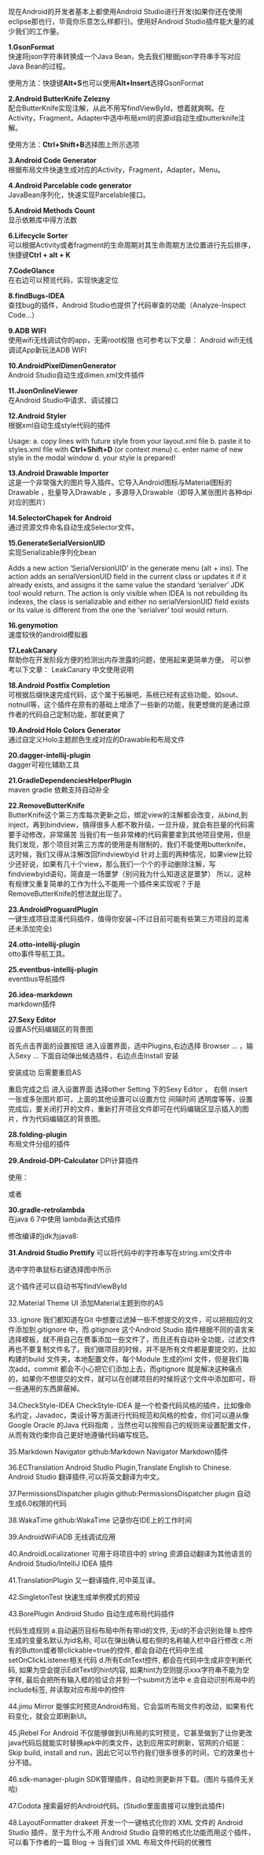 
现在Android的开发者基本上都使用Android Studio进行开发(如果你还在使用eclipse那也行，毕竟你乐意怎么样都行)。使用好Android Studio插件能大量的减少我们的工作量。

**1.GsonFormat**    
快速将json字符串转换成一个Java Bean，免去我们根据json字符串手写对应Java Bean的过程。

使用方法：快捷键**Alt+S**也可以使用**Alt+Insert**选择GsonFormat


**2.Android ButterKnife Zelezny**     
配合ButterKnife实现注解，从此不用写findViewById，想着就爽啊。在Activity，Fragment，Adapter中选中布局xml的资源id自动生成butterknife注解。

使用方法：**Ctrl+Shift+B**选择图上所示选项


**3.Android Code Generator**   
根据布局文件快速生成对应的Activity，Fragment，Adapter，Menu。


**4.Android Parcelable code generator**     
JavaBean序列化，快速实现Parcelable接口。


**5.Android Methods Count**       
显示依赖库中得方法数


**6.Lifecycle Sorter**       
可以根据Activity或者fragment的生命周期对其生命周期方法位置进行先后排序，快捷键**Ctrl + alt + K**   


**7.CodeGlance**        
在右边可以预览代码，实现快速定位


**8.findBugs-IDEA**   
查找bug的插件，Android Studio也提供了代码审查的功能（Analyze-Inspect Code…）


**9.ADB WIFI**        
使用wifi无线调试你的app，无需root权限
也可参考以下文章：
Android wifi无线调试App新玩法ADB WIFI


**10.AndroidPixelDimenGenerator**       
Android Studio自动生成dimen.xml文件插件


**11.JsonOnlineViewer**     
在Android Studio中请求、调试接口


**12.Android Styler**           
根据xml自动生成style代码的插件

Usage:
a. copy lines with future style from your layout.xml file
b. paste it to styles.xml file with **Ctrl+Shift+D** (or context menu)
c. enter name of new style in the modal window
d. your style is prepared!


**13.Android Drawable Importer**      
这是一个非常强大的图片导入插件。它导入Android图标与Material图标的Drawable ，批量导入Drawable ，多源导入Drawable（即导入某张图片各种dpi对应的图片）


**14.SelectorChapek for Android**      
通过资源文件命名自动生成Selector文件。


**15.GenerateSerialVersionUID**  
实现Serializable序列化bean

Adds a new action ‘SerialVersionUID’ in the generate menu (alt + ins). The action adds an serialVersionUID field in the current class or updates it if it already exists, and assigns it the same value the standard ‘serialver’ JDK tool would return. The action is only visible when IDEA is not rebuilding its indexes, the class is serializable and either no serialVersionUID field exists or its value is different from the one the ‘serialver’ tool would return.


**16.genymotion**          
速度较快的android模拟器


**17.LeakCanary**           
帮助你在开发阶段方便的检测出内存泄露的问题，使用起来更简单方便。
可以参考以下文章：
LeakCanary 中文使用说明


**18.Android Postfix Completion**       
可根据后缀快速完成代码，这个属于拓展吧，系统已经有这些功能，如sout、notnull等，这个插件在原有的基础上增添了一些新的功能，我更想做的是通过原作者的代码自己定制功能，那就更爽了


**19.Android Holo Colors Generator**           
通过自定义Holo主题颜色生成对应的Drawable和布局文件


**20.dagger-intellij-plugin**            
dagger可视化辅助工具


**21.GradleDependenciesHelperPlugin**            
maven gradle 依赖支持自动补全


**22.RemoveButterKnife**           
ButterKnife这个第三方库每次更新之后，绑定view的注解都会改变，从bind,到inject，再到bindview，搞得很多人都不敢升级，一旦升级，就会有巨量的代码需要手动修改，非常痛苦
当我们有一些非常棒的代码需要拿到其他项目使用，但是我们发现，那个项目对第三方库的使用是有限制的，我们不能使用butterknife，这时候，我们又得从注解改回findviewbyid
针对上面的两种情况，如果view比较少还好说，如果有几十个view，那么我们一个个的手动删除注解，写findviewbyid语句，简直是一场噩梦（别问我为什么知道这是噩梦）
所以，这种有规律又重复简单的工作为什么不能用一个插件来实现呢？于是RemoveButterKnife的想法就出现了。


**23.AndroidProguardPlugin**         
一键生成项目混淆代码插件，值得你安装~(不过目前可能有些第三方项目的混淆还未添加完全)


**24.otto-intellij-plugin**        
otto事件导航工具。


**25.eventbus-intellij-plugin**         
eventbus导航插件


**26.idea-markdown**          
markdown插件


**27.Sexy Editor**          
设置AS代码编辑区的背景图

首先点击界面的设置按钮 进入设置界面，选中Plugins,右边选择 Browser … ，输入Sexy … 下面自动弹出候选插件，右边点击Install 安装

安装成功 后需要重启AS

重启完成之后 进入设置界面 选择other Setting 下的Sexy Editor ， 右侧 insert 一张或多张图片即可，上面的其他设置可以设置方位 间隔时间 透明度等等，设置完成后，要关闭打开的文件，重新打开项目文件即可在代码编辑区显示插入的图片，作为代码编辑区的背景图。


**28.folding-plugin**        
布局文件分组的插件


**29.Android-DPI-Calculator**
DPI计算插件


使用：

或者


**30.gradle-retrolambda**       
在java 6 7中使用 lambda表达式插件

修改编译的jdk为java8:


**31.Android Studio Prettify**
可以将代码中的字符串写在string.xml文件中

选中字符串鼠标右键选择图中所示

这个插件还可以自动书写findViewById


32.Material Theme UI
添加Material主题到你的AS


33..ignore
我们都知道在Git 中想要过滤掉一些不想提交的文件，可以把相应的文件添加到.gitignore 中，而.gitignore 这个Android Studio 插件根据不同的语言来选择模板，就不用自己在费事添加一些文件了，而且还有自动补全功能，过滤文件再也不要复制文件名了。我们做项目的时候，并不是所有文件都是要提交的，比如构建的build 文件夹，本地配置文件，每个Module 生成的iml 文件，但是我们每次add，commit 都会不小心把它们添加上去，而gitignore 就是解决这种痛点的，如果你不想提交的文件，就可以在创建项目的时候将这个文件中添加即可，将一些通用的东西屏蔽掉。


34.CheckStyle-IDEA
CheckStyle-IDEA 是一个检查代码风格的插件，比如像命名约定，Javadoc，类设计等方面进行代码规范和风格的检查，你们可以遵从像Google Oracle 的Java 代码指南 ，当然也可以按照自己的规则来设置配置文件，从而有效约束你自己更好地遵循代码编写规范。


35.Markdown Navigator
github:Markdown Navigator
Markdown插件


36.ECTranslation
Android Studio Plugin,Translate English to Chinese. Android Studio 翻译插件,可以将英文翻译为中文。


37.PermissionsDispatcher plugin
github:PermissionsDispatcher plugin
自动生成6.0权限的代码


38.WakaTime
github:WakaTime
记录你在IDE上的工作时间


39.AndroidWiFiADB
无线调试应用


40.AndroidLocalizationer
可用于将项目中的 string 资源自动翻译为其他语言的 Android Studio/IntelliJ IDEA 插件


41.TranslationPlugin
又一翻译插件,可中英互译。


42.SingletonTest
快速生成单例模式的预设


43.BorePlugin
Android Studio 自动生成布局代码插件

代码生成规则
a.自动遍历目标布局中所有带id的文件, 无id的不会识别处理
b.控件生成的变量名默认为id名称, 可以在弹出确认框右侧的名称输入栏中自行修改
c.所有的Button或者带clickable=true的控件, 都会自动在代码中生成setOnClickListener相关代码
d.所有EditText控件, 都会在代码中生成非空判断代码, 如果为空会提示EditText的hint内容, 如果hint为空则提示xxx字符串不能为空字样, 最后会把所有输入框的验证合并到一个submit方法中
e.会自动识别布局中的include标签, 并读取对应布局中的控件

44.jimu Mirror
能够实时预览Android布局，它会监听布局文件的改动，如果有代码变化，就会立即刷新UI。

45.jRebel For Android
不仅能够做到UI布局的实时预览，它甚至做到了让你更改java代码后就能实时替换apk中的类文件，达到应用实时刷新，官网的介绍是：Skip build, install and run，因此它可以节约我们很多很多的时间，它的效果也十分不错。

46.sdk-manager-plugin
SDK管理插件，自动检测更新并下载。(图片与插件无关哈)

47.Codota
搜索最好的Android代码。(Studio里面直接可以搜到此插件)

48.LayoutFormatter
drakeet 开发一个一键格式化你的 XML 文件的 Android Studio 插件，至于为什么不用 Android Studio 自带的格式化功能而用这个插件，可以看下作者的一篇 Blog -> 当我们谈 XML 布局文件代码的优雅性









